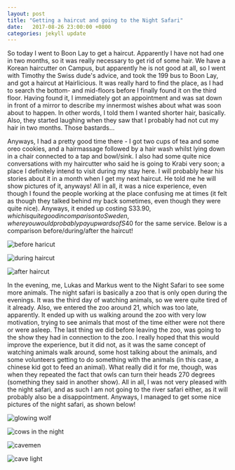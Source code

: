 ```yaml
---
layout: post
title: "Getting a haircut and going to the Night Safari"
date:   2017-08-26 23:00:00 +0800
categories: jekyll update
---
```


So today I went to Boon Lay to get a haircut. Apparently I have not had one in two months, so it was really necessary to get rid of some hair. We have a Korean haircutter on Campus, but apparently he is not good at all, so I went with Timothy the Swiss dude's advice, and took the 199 bus to Boon Lay, and got a haircut at Hairlicious. It was really hard to find the place, as I had to search the bottom- and mid-floors before I finally found it on the third floor. Having found it, I immediately got an appointment and was sat down in front of a mirror to describe my innermost wishes about what was soon about to happen. In other words, I told them I wanted shorter hair, basically. Also, they started laughing when they saw that I probably had not cut my hair in two months. Those bastards...

Anyways, I had a pretty good time there - I got two cups of tea and some oreo cookies, and a hairmassage followed by a hair wash whilst lying down in a chair connected to a tap and bowl/sink. I also had some quite nice conversations with my haircutter who said he is going to Krabi very soon; a place I definitely intend to visit during my stay here. I will probably hear his stories about it in a month when I get my next haircut. He told me he will show pictures of it, anyways! All in all, it was a nice experience, even though I found the people working at the place confusing me at times (it felt as though they talked behind my back sometimes, even though they were quite nice). Anyways, it ended up costing S$33.90, which is quite good in comparison to Sweden, where you would probably pay upwards of S$40 for the same service. Below is a comparison before/during/after the haircut!

![before haricut](https://lh3.googleusercontent.com/2aJnfJR_9J1n8uzWXVTKeuC_tJecaQzj4A9x-CbVYxZebzwXxIq8OKf-fywB0Crj6bEWL7FyIS3P1rC_znbgvz3IQJX0iRL9U3Q2liJ_JoiSleDF_DjzBn4Qgud1DdM_zVA74ZIgyg)

![during haircut](https://lh3.googleusercontent.com/pJwDCW8-CksB09tiqJ-NLgvdIkcnKe2KHz0PI6pRVX2sDUeqd-we-31QK9krf40yE6EMeZ3sp4io03IwHW4EY250AlkDe-l-IPQoI8dZ0_12WOG35VtBZ_tbghfYBvsYQsPVQc7jwA)

![after haircut](https://lh3.googleusercontent.com/oZqHF2uPrKVMRYKqMS9-qe0FvXKupKM3z0-Qm7p6AnQA0MdwHuxhJFad0jPjXm9mrL3KrWs_ZDphVpyBQwfTLBjViValeHKTprxMGEpbyTZIO4kn4upvQIIlzdDU7l3pcbgnKIDU9g)

In the evening, me, Lukas and Markus went to the Night Safari to see some more animals. The night safari is basically a zoo that is only open during the evenings. It was the third day of watching animals, so we were quite tired of it already. Also, we entered the zoo around 21, which was too late, apparently. It ended up with us walking around the zoo with very low motivation, trying to see animals that most of the time either were not there or were asleep. The last thing we did before leaving the zoo, was going to the show they had in connection to the zoo. I really hoped that this would improve the experience, but it did not, as it was the same concept of watching animals walk around, some host talking about the animals, and some volunteers getting to do something with the animals (in this case, a chinese kid got to feed an animal). What really did it for me, though, was when they repeated the fact that owls can turn their heads 270 degrees (something they said in another show). All in all, I was not very pleased with the night safari, and as such I am not going to the river safari either, as it will probably also be a disappointment. Anyways, I managed to get some nice pictures of the night safari, as shown below!

![glowing wolf](https://lh3.googleusercontent.com/inwn1nzvu8-t4dUcqjC0yHsBpysvmzCYDNqVcSuKUm0esX91SAIZOQX2HLukQ2Fgg2IDuH_blpowZB7yRVYVkiaAB582QqykimN3IYlPNmjmXHVdAl7KFN6Vzdik8MlIsLfoMWcbvw)

![cows in the night](https://lh3.googleusercontent.com/EJtic5S8npfYjDpY7kTtOCf7u1uxH5GpUvosSp-oB4yh-F5LLHM5UvbWQkTjeCWeITBBzLzei4sZcSnSAppuTBPoxtLbHXwF0hbXFj4bivRkE1INOovXP9TPVpZu5_IdtZ6LMDy05Q)

![cavemen](https://lh3.googleusercontent.com/eQN2LIK1cBSZINAxXy97ukY1t-Plr_CpL7Ce8Ouq5Jr1-CKWEwp2JJwswx_lmSL9qKRnKdPGhYjpJeCSa5HGV8FlkY8mHAsLiKb3DnqakX_Owoa_tmzxfOwGPX1X5mO6hyXjxwrIYA)

![cave light](https://lh3.googleusercontent.com/4OkI4wCKRlZywPidOjHhs0Cq7B9MbSpU_nuOaBpUyCOohuFCbTnwWnuqxHjimjhVhWyM9dSjLEqIr18Sc01-P8gCcANX_9-lFYHgg-PR1BcM-NTO083nYteO6x3yhMN_kZvS4ktWiw)

